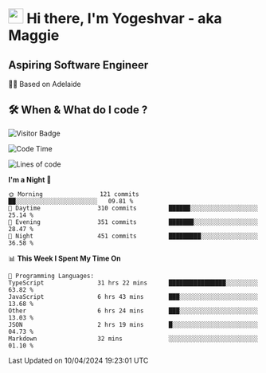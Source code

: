 <h1><img src="https://emojis.slackmojis.com/emojis/images/1531849430/4246/blob-sunglasses.gif?1531849430" width="30"/> Hi there, I'm Yogeshvar - aka Maggie</h1>

## Aspiring Software Engineer
🏂🏻  Based on Adelaide 

## 🛠 When & What do I code ?  

![Visitor Badge](https://visitor-badge.feriirawann.repl.co?username=yogeshvar&repo=yogeshvar&label=Visitors&style=plastic&color=%23457BFF&contentType=svg)

<!--START_SECTION:waka-->
![Code Time](http://img.shields.io/badge/Code%20Time-2%2C855%20hrs%2050%20mins-blue)

![Lines of code](https://img.shields.io/badge/From%20Hello%20World%20I%27ve%20Written-4.2%20million%20lines%20of%20code-blue)

**I'm a Night 🦉** 

```text
🌞 Morning                121 commits         ██░░░░░░░░░░░░░░░░░░░░░░░   09.81 % 
🌆 Daytime                310 commits         ██████░░░░░░░░░░░░░░░░░░░   25.14 % 
🌃 Evening                351 commits         ███████░░░░░░░░░░░░░░░░░░   28.47 % 
🌙 Night                  451 commits         █████████░░░░░░░░░░░░░░░░   36.58 % 
```


📊 **This Week I Spent My Time On** 

```text
💬 Programming Languages: 
TypeScript               31 hrs 22 mins      ████████████████░░░░░░░░░   63.82 % 
JavaScript               6 hrs 43 mins       ███░░░░░░░░░░░░░░░░░░░░░░   13.68 % 
Other                    6 hrs 24 mins       ███░░░░░░░░░░░░░░░░░░░░░░   13.03 % 
JSON                     2 hrs 19 mins       █░░░░░░░░░░░░░░░░░░░░░░░░   04.73 % 
Markdown                 32 mins             ░░░░░░░░░░░░░░░░░░░░░░░░░   01.10 % 
```


 Last Updated on 10/04/2024 19:23:01 UTC
<!--END_SECTION:waka-->
